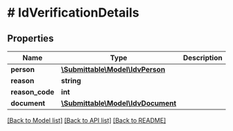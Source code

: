 # # IdVerificationDetails

## Properties

Name | Type | Description | Notes
------------ | ------------- | ------------- | -------------
**person** | [**\Submittable\Model\IdvPerson**](IdvPerson.md) |  | [optional]
**reason** | **string** |  | [optional]
**reason_code** | **int** |  | [optional]
**document** | [**\Submittable\Model\IdvDocument**](IdvDocument.md) |  | [optional]

[[Back to Model list]](../../README.md#models) [[Back to API list]](../../README.md#endpoints) [[Back to README]](../../README.md)

